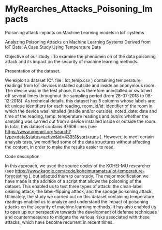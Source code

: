 # MyRearches_Attacks_Poisoning_Impacts
Poisoning attack impacts on Machine Learning models in IoT systems

Analyzing Poisoning Attacks on Machine Learning Systems Derived from IoT Data: A Case Study Using Temperature Data

Objective of our study : To examine the phenomen on of the data poisoning attack and its impact on the security of machine learning methods.

Presentation of the dataset.

We exploit a dataset (Cf. file : Iot_temp.csv ) containing temperature readings from IoT devices installed outside and inside an anonymous room. The device was in the test phase. It was therefore uninstalled or switched off several times throughout the sampling period (from 28-07-2018 to 08-12-2018). As technical details, this dataset has 5 columns whose labels are: id: unique identifiers for each reading, room_id/id: identifier of the room in which the device was installed (inside and/or outside), noted_date: date and time of the reading, temp: temperature readings and out/in: whether the sampling was carried out from a device installed inside or outside the room. In total, this dataset contains 97606 lines (see https://www.openml.org/search?type=data&status=active&id=43351&sort=runs ). However, to meet certain analysis tests, we modified some of the data structures without affecting the content, in order to make the results easier to read.

Code description

In this approach, we used the source codes of the KOHEI-MU researcher (see https://www.kaggle.com/code/koheimuramatsu/iot-temperature-forecasting ), but adapted them to our study. The major modification we have made is the addition of a script that allows the poisoning of the dataset. This enabled us to test three types of attack: the clean-label oisining attack, the label-flipping attack, and the sponge poisoning attack. Ultimately, the study we carried out on this dataset containing temperature readings enabled us to analyze and understand the impact of poisoning attacks on the security of machine learning methods. It has also enabled us to open up our perspective towards the development of defense techniques and countermeasures to mitigate the various risks associated with these attacks, which have become recurrent in recent times.

